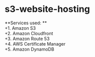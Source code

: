 # s3-website-hosting
**Services used: ** \
    +1. Amazon S3 \
    +2. Amazon Cloudfront \
    +3. Amazon Route 53 \
    +4. AWS Certificate Manager \
    +5. Amazon DynamoDB
